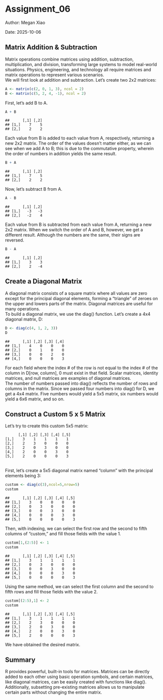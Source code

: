 Assignment_06
================
Author: Megan Xiao

Date: 2025-10-06

## Matrix Addition & Subtraction

Matrix operations combine matrices using addition, subtraction,
multiplication, and division, transforming large systems to model
real-world situations. Physics, engineering, and technology all require
matrices and matrix operations to represent various scenarios.<br> We
will first look at addition and subtraction. Let’s create two 2x2
matrices:<br>

``` r
A <- matrix(c(2, 0, 1, 3), ncol = 2)
B <- matrix(c(5, 2, 4, -1), ncol = 2)
```

First, let’s add B to A.<br>

``` r
A + B
```

    ##      [,1] [,2]
    ## [1,]    7    5
    ## [2,]    2    2

Each value from B is added to each value from A, respectively, returning
a new 2x2 matrix. The order of the values doesn’t matter either, as we
can see when we add A to B; this is due to the commutative property,
wherein the order of numbers in addition yields the same result.<br>

``` r
B + A
```

    ##      [,1] [,2]
    ## [1,]    7    5
    ## [2,]    2    2

Now, let’s subtract B from A.<br>

``` r
A - B
```

    ##      [,1] [,2]
    ## [1,]   -3   -3
    ## [2,]   -2    4

Each value from B is subtracted from each value from A, returning a new
2x2 matrix. When we switch the order of A and B, however, we get a
different result. Although the numbers are the same, their signs are
reversed.<br>

``` r
B - A
```

    ##      [,1] [,2]
    ## [1,]    3    3
    ## [2,]    2   -4

## Create a Diagonal Matrix

A diagonal matrix consists of a square matrix where all values are zero
except for the principal diagonal elements, forming a “triangle” of
zeroes on the upper and lowers parts of the matrix. Diagonal matrices
are useful for many operations.<br> To build a diagonal matrix, we use
the diag() function. Let’s create a 4x4 diagonal matrix, D:<br>

``` r
D <- diag(c(4, 1, 2, 3))
D
```

    ##      [,1] [,2] [,3] [,4]
    ## [1,]    4    0    0    0
    ## [2,]    0    1    0    0
    ## [3,]    0    0    2    0
    ## [4,]    0    0    0    3

For each field where the index \# of the row is not equal to the index
\# of the column in D\[row, column\], 0 must exist in that field. Scalar
matrices, identity matrices, and null matrices are examples of diagonal
matrices. <br> The number of numbers passed into diag() reflects the
number of rows and columns in the matrix. Since we passed four numbers
into diag() for D, we get a 4x4 matrix. Five numbers would yield a 5x5
matrix, six numbers would yield a 6x6 matrix, and so on.<br>

## Construct a Custom 5 x 5 Matrix

Let’s try to create this custom 5x5 matrix:<br>

          [,1] [,2] [,3] [,4] [,5]
    [1,]    3    1    1    1    1
    [2,]    2    3    0    0    0
    [3,]    2    0    3    0    0
    [4,]    2    0    0    3    0
    [5,]    2    0    0    0    3

<br> First, let’s create a 5x5 diagonal matrix named “column” with the
principal elements being 3:<br>

``` r
custom <- diag(c(3),ncol=5,nrow=5)
custom
```

    ##      [,1] [,2] [,3] [,4] [,5]
    ## [1,]    3    0    0    0    0
    ## [2,]    0    3    0    0    0
    ## [3,]    0    0    3    0    0
    ## [4,]    0    0    0    3    0
    ## [5,]    0    0    0    0    3

Then, with indexing, we can select the first row and the second to fifth
columns of “custom,” and fill those fields with the value 1. <br>

``` r
custom[1,(2:5)] <- 1
custom
```

    ##      [,1] [,2] [,3] [,4] [,5]
    ## [1,]    3    1    1    1    1
    ## [2,]    0    3    0    0    0
    ## [3,]    0    0    3    0    0
    ## [4,]    0    0    0    3    0
    ## [5,]    0    0    0    0    3

Using the same method, we can select the first column and the second to
fifth rows and fill those fields with the value 2.<br>

``` r
custom[(2:5),1] <- 2
custom
```

    ##      [,1] [,2] [,3] [,4] [,5]
    ## [1,]    3    1    1    1    1
    ## [2,]    2    3    0    0    0
    ## [3,]    2    0    3    0    0
    ## [4,]    2    0    0    3    0
    ## [5,]    2    0    0    0    3

We have obtained the desired matrix.<br>

## Summary

R provides powerful, built-in tools for matrices. Matrices can be
directly added to each other using basic operation symbols, and certain
matrices, like diagonal matrices, can be easily created with functions
like diag(). Additionally, subsetting pre-existing matrices allows us to
manipulate certain parts without changing the entire matrix.<br>
